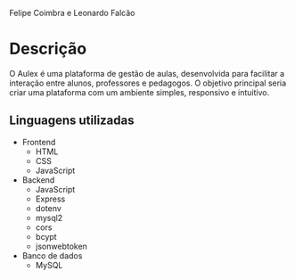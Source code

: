 Felipe Coimbra e Leonardo Falcão

# Descrição

O Aulex é uma plataforma de gestão de aulas, desenvolvida para facilitar a interação entre alunos, professores e pedagogos. O objetivo principal seria criar uma plataforma com um ambiente simples, responsivo e intuitivo.

## Linguagens utilizadas

* Frontend
  *   HTML
  *  CSS
  *  JavaScript
* Backend
  *   JavaScript
  *   Express
  *   dotenv
  *   mysql2
  *   cors
  *   bcypt
  *   jsonwebtoken
* Banco de dados
  * MySQL    
